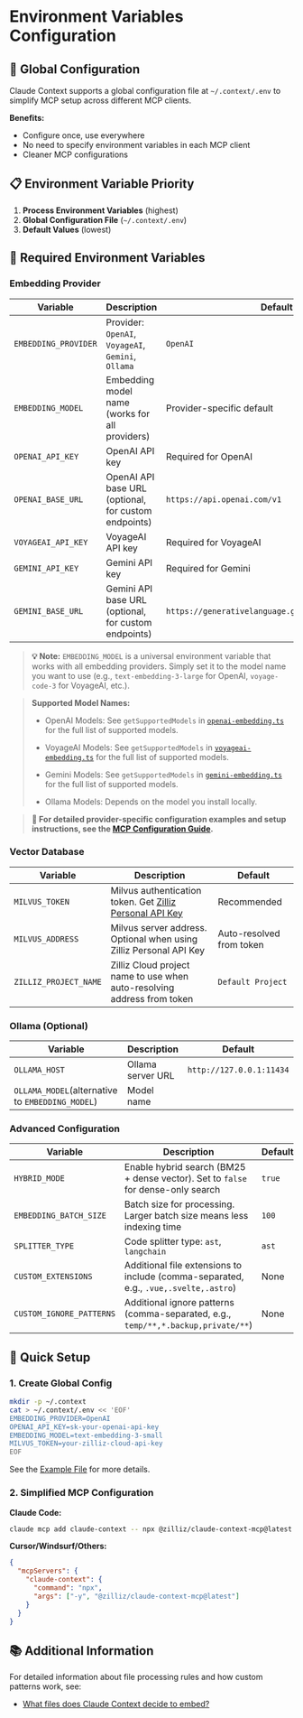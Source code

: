 # Environment Variables Configuration

## 🎯 Global Configuration

Claude Context supports a global configuration file at `~/.context/.env` to simplify MCP setup across different MCP clients.

**Benefits:**
- Configure once, use everywhere
- No need to specify environment variables in each MCP client
- Cleaner MCP configurations

## 📋 Environment Variable Priority

1. **Process Environment Variables** (highest)
2. **Global Configuration File** (`~/.context/.env`)
3. **Default Values** (lowest)

## 🔧 Required Environment Variables

### Embedding Provider
| Variable | Description | Default |
|----------|-------------|---------|
| `EMBEDDING_PROVIDER` | Provider: `OpenAI`, `VoyageAI`, `Gemini`, `Ollama` | `OpenAI` |
| `EMBEDDING_MODEL` | Embedding model name (works for all providers) | Provider-specific default |
| `OPENAI_API_KEY` | OpenAI API key | Required for OpenAI |
| `OPENAI_BASE_URL` | OpenAI API base URL (optional, for custom endpoints) | `https://api.openai.com/v1` |
| `VOYAGEAI_API_KEY` | VoyageAI API key | Required for VoyageAI |
| `GEMINI_API_KEY` | Gemini API key | Required for Gemini |
| `GEMINI_BASE_URL` | Gemini API base URL (optional, for custom endpoints) | `https://generativelanguage.googleapis.com/v1beta` |

> **💡 Note:** `EMBEDDING_MODEL` is a universal environment variable that works with all embedding providers. Simply set it to the model name you want to use (e.g., `text-embedding-3-large` for OpenAI, `voyage-code-3` for VoyageAI, etc.).

> **Supported Model Names:**
> 
> - OpenAI Models: See `getSupportedModels` in [`openai-embedding.ts`](https://github.com/zilliztech/claude-context/blob/master/packages/core/src/embedding/openai-embedding.ts) for the full list of supported models.
> 
> - VoyageAI Models: See `getSupportedModels` in [`voyageai-embedding.ts`](https://github.com/zilliztech/claude-context/blob/master/packages/core/src/embedding/voyageai-embedding.ts) for the full list of supported models.
> 
> - Gemini Models: See `getSupportedModels` in [`gemini-embedding.ts`](https://github.com/zilliztech/claude-context/blob/master/packages/core/src/embedding/gemini-embedding.ts) for the full list of supported models.
> 
> - Ollama Models: Depends on the model you install locally.

> **📖 For detailed provider-specific configuration examples and setup instructions, see the [MCP Configuration Guide](../../packages/mcp/README.md#embedding-provider-configuration).**

### Vector Database
| Variable | Description | Default |
|----------|-------------|---------|
| `MILVUS_TOKEN` | Milvus authentication token. Get [Zilliz Personal API Key](https://github.com/zilliztech/claude-context/blob/master/assets/signup_and_get_apikey.png) | Recommended |
| `MILVUS_ADDRESS` | Milvus server address. Optional when using Zilliz Personal API Key | Auto-resolved from token |
| `ZILLIZ_PROJECT_NAME` | Zilliz Cloud project name to use when auto-resolving address from token | `Default Project` |

### Ollama (Optional)
| Variable | Description | Default |
|----------|-------------|---------|
| `OLLAMA_HOST` | Ollama server URL | `http://127.0.0.1:11434` |
| `OLLAMA_MODEL`(alternative to `EMBEDDING_MODEL`) | Model name |  |


### Advanced Configuration
| Variable | Description | Default |
|----------|-------------|---------|
| `HYBRID_MODE` | Enable hybrid search (BM25 + dense vector). Set to `false` for dense-only search | `true` |
| `EMBEDDING_BATCH_SIZE` | Batch size for processing. Larger batch size means less indexing time | `100` |
| `SPLITTER_TYPE` | Code splitter type: `ast`, `langchain` | `ast` |
| `CUSTOM_EXTENSIONS` | Additional file extensions to include (comma-separated, e.g., `.vue,.svelte,.astro`) | None |
| `CUSTOM_IGNORE_PATTERNS` | Additional ignore patterns (comma-separated, e.g., `temp/**,*.backup,private/**`) | None |

## 🚀 Quick Setup

### 1. Create Global Config
```bash
mkdir -p ~/.context
cat > ~/.context/.env << 'EOF'
EMBEDDING_PROVIDER=OpenAI
OPENAI_API_KEY=sk-your-openai-api-key
EMBEDDING_MODEL=text-embedding-3-small
MILVUS_TOKEN=your-zilliz-cloud-api-key
EOF
```

See the [Example File](../../.env.example) for more details.

### 2. Simplified MCP Configuration

**Claude Code:**
```bash
claude mcp add claude-context -- npx @zilliz/claude-context-mcp@latest
```

**Cursor/Windsurf/Others:**
```json
{
  "mcpServers": {
    "claude-context": {
      "command": "npx",
      "args": ["-y", "@zilliz/claude-context-mcp@latest"]
    }
  }
}
```

## 📚 Additional Information

For detailed information about file processing rules and how custom patterns work, see:
- [What files does Claude Context decide to embed?](../troubleshooting/faq.md#q-what-files-does-claude-context-decide-to-embed)
 